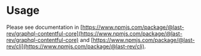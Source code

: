 # Usage

Please see documentation in [https://www.npmjs.com/package/@last-rev/graphql-contentful-core](https://www.npmjs.com/package/@last-rev/graphql-contentful-core) and [https://www.npmjs.com/package/@last-rev/cli](https://www.npmjs.com/package/@last-rev/cli).
